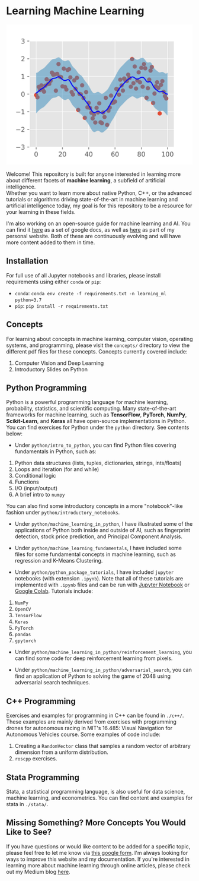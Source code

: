 # Learning Machine Learning

![Example machine learning task: GPR](readme_images/gpr_ts_sine.png)

Welcome!  This repository is built for anyone interested in learning more about 
different facets of **machine learning**, a subfield of artificial intelligence.  
Whether you want to learn more about native Python, C++, or the advanced tutorials 
or algorithms driving state-of-the-art in machine learning and artificial intelligence today, 
my goal is for this repository to be a resource for your learning in these fields.

I'm also working on an open-source guide for machine learning and AI.  You can 
find it [here](https://docs.google.com/document/d/1XS8DIW_nVHKe8Gfp6hK24GMVcaM4TKbZCMEVxJfdG7Y/edit?usp=sharing) as a set of google docs, as well as [here](https://rmsander.github.io/documentation/index.html) as part of my personal website.  Both of 
these are continuously evolving and will have more content added to them in time.

## Installation
For full use of all Jupyter notebooks and libraries, please install requirements 
using either `conda` or `pip`:

- `conda`: `conda env create -f requirements.txt -n learning_ml python=3.7`
- `pip`: `pip install -r requirements.txt`

## Concepts
For learning about concepts in machine learning, computer vision, operating systems, and programming, please visit the `concepts/` directory to view the different pdf files for these concepts.  Concepts currently covered include:

1. Computer Vision and Deep Learning
2. Introductory Slides on Python

## Python Programming
Python is a powerful programming language for machine learning, probability, 
statistics, and scientific computing.  Many state-of-the-art frameworks for 
machine learning, such as **TensorFlow**, **PyTorch**, **NumPy**, **Scikit-Learn**, and **Keras** all have open-source implementations in Python.  You can find exercises for Python under the `python` directory.  See contents below:

* Under `python/intro_to_python`, you can find Python files covering fundamentals in Python, such as:
1. Python data structures (lists, tuples, dictionaries, strings, ints/floats)
2. Loops and iteration (for and while)
3. Conditional logic
4. Functions
5. I/O (input/output)
6. A brief intro to `numpy`

You can also find some introductory concepts in a more "notebook"-like fashion under `python/introductory_notebooks`.

* Under `python/machine_learning_in_python`, I have illustrated some of the applications of Python both inside and outside of AI, such as fingerprint detection, stock price prediction, and Principal Component Analysis.

* Under `python/machine_learning_fundamentals`, I have included some files for some fundamental concepts in machine learning, such as regression and K-Means Clustering.

* Under `python/python_package_tutorials`, I have included `jupyter` notebooks (with extension `.ipynb`).  Note that all of these tutorials are implemented with `.ipynb` files and can be run with [Jupyter Notebook](https://jupyter.org/) or [Google Colab](https://colab.research.google.com/).  Tutorials include:

1. `NumPy`
2. `OpenCV`
3. `TensorFlow`
4. `Keras`
5. `PyTorch`
6. `pandas` 
7. `gpytorch`

* Under `python/machine_learning_in_python/reinforcement_learning`, you can find some code for deep reinforcement learning from pixels.

* Under `python/machine_learning_in_python/adversarial_search`, you can find an application of Python to solving the game of 2048 using adversarial search techniques.

## C++ Programming
Exercises and examples for programming in C++ can be found in `./c++/`.  These examples are mainly derived from exercises with programming drones for autonomous racing in MIT's 16.485: Visual Navigation for Autonomous Vehicles course.  Some examples of code include:

1. Creating a `RandomVector` class that samples a random vector of arbitrary dimension from a uniform distribution.
2. `roscpp` exercises.

## Stata Programming
Stata, a statistical programming language, is also useful for data science, machine learning, and econometrics.  You can find content and examples for stata in   `./stata/`.

## Missing Something?  More Concepts You Would Like to See?
If you have questions or would like content to be added for a specific topic, 
please feel free to let me know via [this google form](https://forms.gle/yH4NxYYQsqjNexuQ8).  I'm always looking for ways to improve this website and my documentation.
If you're interested in learning more about machine learning through online articles, 
please check out my Medium blog [here](https://rmsander.medium.com).
